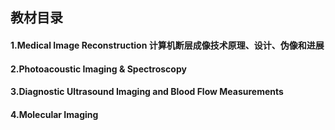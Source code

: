 ## 教材目录

#### 1.Medical Image Reconstruction 计算机断层成像技术原理、设计、伪像和进展
#### 2.Photoacoustic Imaging & Spectroscopy
#### 3.Diagnostic Ultrasound Imaging and Blood Flow Measurements
#### 4.Molecular Imaging
